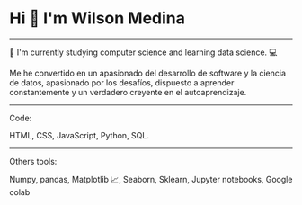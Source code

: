 # **Hi 👋 I'm Wilson Medina**
___

:telescope: I'm currently studying computer science and learning data science. :computer:

Me he convertido en un apasionado del desarrollo de software y la ciencia de datos, apasionado por los desafíos, dispuesto a aprender constantemente y un verdadero creyente en el autoaprendizaje.
___

Code:

HTML, CSS, JavaScript, Python, SQL.
___

Others tools:

Numpy, pandas, Matplotlib :chart_with_upwards_trend:, Seaborn, Sklearn, Jupyter notebooks, Google colab 
